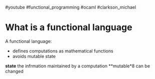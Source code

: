 #youtube #functional_programming  #ocaml
#clarkson_michael 






# What is a functional language
A functional language:
- defines computations as mathematical functions
- avoids mutable state

**state** the infrmation maintained by a computation
**mutable*8 can be changed



